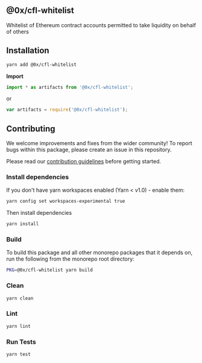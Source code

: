 ## @0x/cfl-whitelist

Whitelist of Ethereum contract accounts permitted to take liquidity on behalf of others

## Installation

```bash
yarn add @0x/cfl-whitelist
```

**Import**

```typescript
import * as artifacts from '@0x/cfl-whitelist';
```

or

```javascript
var artifacts = require('@0x/cfl-whitelist');
```

## Contributing

We welcome improvements and fixes from the wider community! To report bugs within this package, please create an issue in this repository.

Please read our [contribution guidelines](../../CONTRIBUTING.md) before getting started.

### Install dependencies

If you don't have yarn workspaces enabled (Yarn < v1.0) - enable them:

```bash
yarn config set workspaces-experimental true
```

Then install dependencies

```bash
yarn install
```

### Build

To build this package and all other monorepo packages that it depends on, run the following from the monorepo root directory:

```bash
PKG=@0x/cfl-whitelist yarn build
```

### Clean

```bash
yarn clean
```

### Lint

```bash
yarn lint
```

### Run Tests

```bash
yarn test
```
